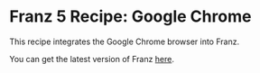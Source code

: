 # Franz 5 Recipe: Google Chrome
This recipe integrates the Google Chrome browser into Franz.

You can get the latest version of Franz [here](https://meetfranz.com/).
